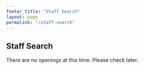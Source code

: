 ```yaml
---
footer_title: "Staff Search"
layout: page
permalink: "/staff-search"
---
```

## Staff Search

There are no openings at this time. Please check later.